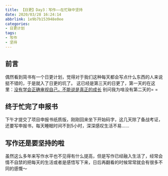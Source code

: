 ```yaml
---
title: 【日更】Day3：写作——在忙碌中坚持
date: 2020/03/28 16:24:14
abbrlink: 1e9b7b153948e0ee
categories:
- 日更计划
tags:
- 写作
- 坚持
---
```

## 前言
偶然看到简书有一个日更计划，觉得对于我们这种每天都会写点什么东西的人来说挺不错的，于是就入了日更的坑了。
这已经是第三天的日更了，第一天的在这里：[没有学会正确审视自己，不能说是真正的成长](https://www.jianshu.com/p/f57282d1b859)
别问我为啥没有第二天的= =


## 终于忙完了申报书
下午才提交了项目申报书纸质版，刚刚回来坐下开始码字，这几天除了备战考证，还要写申报书，每天睡眠时间不到5小时，深深感叹生活不易......

## 写作还是要坚持的啦
虽然这么多年来写作水平也不见得有什么提高，但是写作已经融入生活了，经常会情不自禁的把每天的生活或者是感悟写下来，日后再翻看的时候常常就会有很多不同的感慨～
